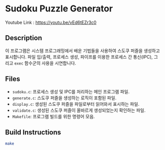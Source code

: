 # Sudoku Puzzle Generator
Youtube Link : https://youtu.be/vEd6tEZr3c0


## Description
이 프로그램은 시스템 프로그래밍에서 배운 기법들을 사용하여 스도쿠 퍼즐을 생성하고 표시합니다. 파일 입/출력, 프로세스 생성, 파이프를 이용한 프로세스 간 통신(IPC), 그리고 `exec` 함수군의 사용을 시연합니다.

## Files
- `sudoku.c`: 프로세스 생성 및 IPC를 처리하는 메인 프로그램 파일.
- `generate.c`: 스도쿠 퍼즐을 생성하는 로직이 포함된 파일.
- `display.c`: 생성된 스도쿠 퍼즐을 파일로부터 읽어와서 표시하는 파일.
- `validate.c`: 생성된 스도쿠 퍼즐이 올바르게 생성되었는지 확인하는 파일.
- `Makefile`: 프로그램 빌드를 위한 명령어 모음.

## Build Instructions
```bash
make
